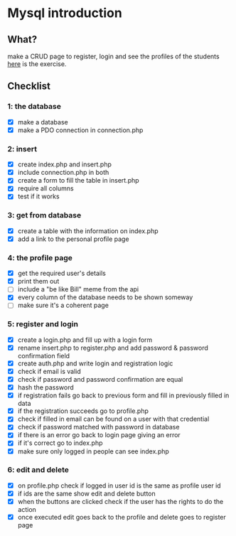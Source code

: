 # Mysql introduction

## What?
make a CRUD page to register, login and see the profiles of the students
[here](exercise.md) is the exercise.

## Checklist
### 1: the database
- [x] make a database
- [x] make a PDO connection in connection.php

### 2: insert
- [x] create index.php and insert.php
- [x] include connection.php in both
- [x] create a form to fill the table in insert.php
- [x] require all columns 
- [x] test if it works
### 3: get from database
- [x] create a table with the information on index.php
- [x] add a link to the personal profile page

### 4: the profile page
- [x] get the required user's details
- [x] print them out
- [ ] include a "be like Bill" meme from the api
- [x] every column of the database needs to be shown someway
- [ ] make sure it's a coherent page

### 5: register and login
- [x] create a login.php and fill up with a login form
- [x] rename insert.php to register.php and add password & password confirmation field
- [x] create auth.php and write login and registration logic
- [x] check if email is valid
- [x] check if password and password confirmation are equal
- [x] hash the password
- [x] if registration fails go back to previous form and fill in previously filled in data
- [x] if the registration succeeds go to profile.php
- [x] check if filled in email can be found on a user with that credential
- [x] check if password matched with password in database
- [x] if there is an error go back to login page giving an error
- [x] if it's correct go to index.php
- [x] make sure only logged in people can see index.php

### 6: edit and delete
- [x] on profile.php check if logged in user id is the same as profile user id
- [x] if ids are the same show edit and delete button
- [x] when the buttons are clicked check if the user has the rights to do the action
- [x] once executed edit goes back to the profile and delete goes to register page
